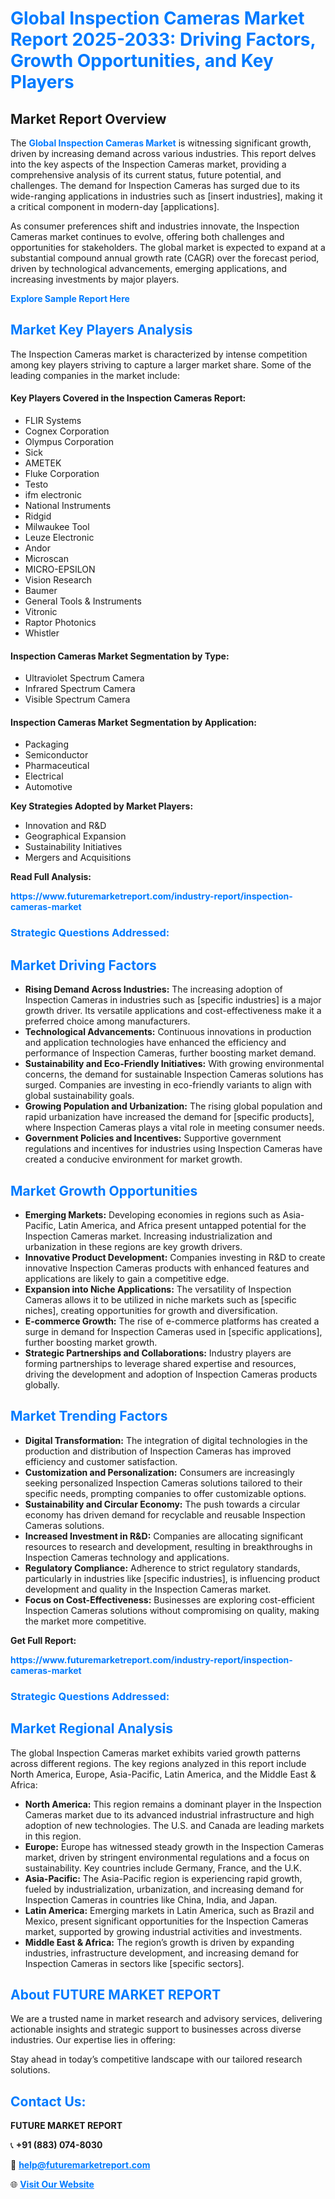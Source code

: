 <h1 style="color: #007BFF;">Global Inspection Cameras Market Report 2025-2033: Driving Factors, Growth Opportunities, and Key Players</h1>

<section id="overview">
<h2>Market Report Overview</h2>
<p>The <a href="https://www.futuremarketreport.com/industry-report/inspection-cameras-market" style="color: #007BFF; text-decoration: none;"><strong>Global Inspection Cameras Market</strong></a> is witnessing significant growth, driven by increasing demand across various industries. This report delves into the key aspects of the Inspection Cameras market, providing a comprehensive analysis of its current status, future potential, and challenges. The demand for Inspection Cameras has surged due to its wide-ranging applications in industries such as [insert industries], making it a critical component in modern-day [applications].</p>
<p>As consumer preferences shift and industries innovate, the Inspection Cameras market continues to evolve, offering both challenges and opportunities for stakeholders. The global market is expected to expand at a substantial compound annual growth rate (CAGR) over the forecast period, driven by technological advancements, emerging applications, and increasing investments by major players.</p>
</section>

<section id="overview">
<p><a href="https://www.futuremarketreport.com/request-sample/reportId=63371" style="color: #007BFF; text-decoration: none;"><strong>Explore Sample Report Here</strong></a></p>
</section>

<section id="key-players">
<h2 style="color: #007BFF;">Market Key Players Analysis</h2>
<p>The Inspection Cameras market is characterized by intense competition among key players striving to capture a larger market share. Some of the leading companies in the market include:</p>
<h4>Key Players Covered in the Inspection Cameras Report:</h4>
<ul><li>FLIR Systems</li><li>Cognex Corporation</li><li>Olympus Corporation</li><li>Sick</li><li>AMETEK</li><li>Fluke Corporation</li><li>Testo</li><li>ifm electronic</li><li>National Instruments</li><li>Ridgid</li><li>Milwaukee Tool</li><li>Leuze Electronic</li><li>Andor</li><li>Microscan</li><li>MICRO-EPSILON</li><li>Vision Research</li><li>Baumer</li><li>General Tools &amp; Instruments</li><li>Vitronic</li><li>Raptor Photonics</li><li>Whistler</li></ul>
<h4>Inspection Cameras Market Segmentation by Type:</h4>
<ul><li>Ultraviolet Spectrum Camera</li><li>Infrared Spectrum Camera</li><li>Visible Spectrum Camera</li></ul>

<h4>Inspection Cameras Market Segmentation by Application:</h4>
<ul><li>Packaging</li><li>Semiconductor</li><li>Pharmaceutical</li><li>Electrical</li><li>Automotive</li></ul>
<p><strong>Key Strategies Adopted by Market Players:</strong></p>
<ul>
<li>Innovation and R&D</li>
<li>Geographical Expansion</li>
<li>Sustainability Initiatives</li>
<li>Mergers and Acquisitions</li>
</ul>
</section>

<section>
<p><strong>Read Full Analysis: </strong></p><a href="https://www.futuremarketreport.com/industry-report/inspection-cameras-market" style="color: #007BFF; text-decoration: none;"><strong>https://www.futuremarketreport.com/industry-report/inspection-cameras-market</strong></a>
<h3 style="color: #007BFF;">Strategic Questions Addressed:</h3>
</section>

<section id="driving-factors">
<h2 style="color: #007BFF;">Market Driving Factors</h2>
<ul>
<li><strong>Rising Demand Across Industries:</strong> The increasing adoption of Inspection Cameras in industries such as [specific industries] is a major growth driver. Its versatile applications and cost-effectiveness make it a preferred choice among manufacturers.</li>
<li><strong>Technological Advancements:</strong> Continuous innovations in production and application technologies have enhanced the efficiency and performance of Inspection Cameras, further boosting market demand.</li>
<li><strong>Sustainability and Eco-Friendly Initiatives:</strong> With growing environmental concerns, the demand for sustainable Inspection Cameras solutions has surged. Companies are investing in eco-friendly variants to align with global sustainability goals.</li>
<li><strong>Growing Population and Urbanization:</strong> The rising global population and rapid urbanization have increased the demand for [specific products], where Inspection Cameras plays a vital role in meeting consumer needs.</li>
<li><strong>Government Policies and Incentives:</strong> Supportive government regulations and incentives for industries using Inspection Cameras have created a conducive environment for market growth.</li>
</ul>
</section>

<section id="growth-opportunities">
<h2 style="color: #007BFF;">Market Growth Opportunities</h2>
<ul>
<li><strong>Emerging Markets:</strong> Developing economies in regions such as Asia-Pacific, Latin America, and Africa present untapped potential for the Inspection Cameras market. Increasing industrialization and urbanization in these regions are key growth drivers.</li>
<li><strong>Innovative Product Development:</strong> Companies investing in R&D to create innovative Inspection Cameras products with enhanced features and applications are likely to gain a competitive edge.</li>
<li><strong>Expansion into Niche Applications:</strong> The versatility of Inspection Cameras allows it to be utilized in niche markets such as [specific niches], creating opportunities for growth and diversification.</li>
<li><strong>E-commerce Growth:</strong> The rise of e-commerce platforms has created a surge in demand for Inspection Cameras used in [specific applications], further boosting market growth.</li>
<li><strong>Strategic Partnerships and Collaborations:</strong> Industry players are forming partnerships to leverage shared expertise and resources, driving the development and adoption of Inspection Cameras products globally.</li>
</ul>
</section>

<section id="trending-factors">
<h2 style="color: #007BFF;">Market Trending Factors</h2>
<ul>
<li><strong>Digital Transformation:</strong> The integration of digital technologies in the production and distribution of Inspection Cameras has improved efficiency and customer satisfaction.</li>
<li><strong>Customization and Personalization:</strong> Consumers are increasingly seeking personalized Inspection Cameras solutions tailored to their specific needs, prompting companies to offer customizable options.</li>
<li><strong>Sustainability and Circular Economy:</strong> The push towards a circular economy has driven demand for recyclable and reusable Inspection Cameras solutions.</li>
<li><strong>Increased Investment in R&D:</strong> Companies are allocating significant resources to research and development, resulting in breakthroughs in Inspection Cameras technology and applications.</li>
<li><strong>Regulatory Compliance:</strong> Adherence to strict regulatory standards, particularly in industries like [specific industries], is influencing product development and quality in the Inspection Cameras market.</li>
<li><strong>Focus on Cost-Effectiveness:</strong> Businesses are exploring cost-efficient Inspection Cameras solutions without compromising on quality, making the market more competitive.</li>
</ul>
</section>

<section>
<p><strong>Get Full Report: </strong></p><a href="https://www.futuremarketreport.com/industry-report/inspection-cameras-market" style="color: #007BFF; text-decoration: none;"><strong>https://www.futuremarketreport.com/industry-report/inspection-cameras-market</strong></a>
<h3 style="color: #007BFF;">Strategic Questions Addressed:</h3>
</section>


<section id="regional-analysis">
<h2 style="color: #007BFF;">Market Regional Analysis</h2>
<p>The global Inspection Cameras market exhibits varied growth patterns across different regions. The key regions analyzed in this report include North America, Europe, Asia-Pacific, Latin America, and the Middle East & Africa:</p>
<ul>
<li><strong>North America:</strong> This region remains a dominant player in the Inspection Cameras market due to its advanced industrial infrastructure and high adoption of new technologies. The U.S. and Canada are leading markets in this region.</li>
<li><strong>Europe:</strong> Europe has witnessed steady growth in the Inspection Cameras market, driven by stringent environmental regulations and a focus on sustainability. Key countries include Germany, France, and the U.K.</li>
<li><strong>Asia-Pacific:</strong> The Asia-Pacific region is experiencing rapid growth, fueled by industrialization, urbanization, and increasing demand for Inspection Cameras in countries like China, India, and Japan.</li>
<li><strong>Latin America:</strong> Emerging markets in Latin America, such as Brazil and Mexico, present significant opportunities for the Inspection Cameras market, supported by growing industrial activities and investments.</li>
<li><strong>Middle East & Africa:</strong> The region’s growth is driven by expanding industries, infrastructure development, and increasing demand for Inspection Cameras in sectors like [specific sectors].</li>
</ul>
</section>

<footer>
<h2 style="color: #007BFF;">About FUTURE MARKET REPORT</h2>
<p>We are a trusted name in market research and advisory services, delivering actionable insights and strategic support to businesses across diverse industries. Our expertise lies in offering:</p>

<p>Stay ahead in today’s competitive landscape with our tailored research solutions.</p>

<h2 style="color: #007BFF;">Contact Us:</h2>
<p><strong>FUTURE MARKET REPORT</strong></p>
<p>📞 <strong>+91 (883) 074-8030</strong></p>
<p>📧 <strong><a href="mailto:help@futuremarketreport.com" style="color: #007BFF;">help@futuremarketreport.com</a></strong></p>
<p>🌐 <strong><a href="https://www.futuremarketreport.com/" style="color: #007BFF;">Visit Our Website</a></strong></p>
</footer>